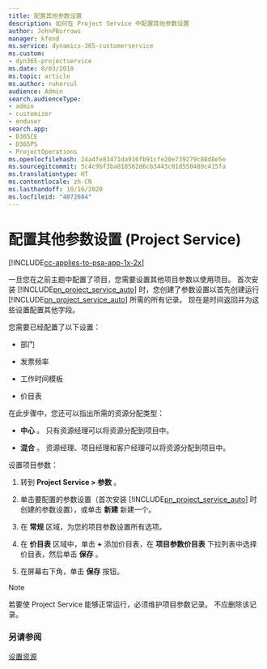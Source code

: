 ```yaml
---
title: 配置其他参数设置
description: 如何在 Project Service 中配置其他参数设置
author: JohnPBurrows
manager: kfend
ms.service: dynamics-365-customerservice
ms.custom:
- dyn365-projectservice
ms.date: 8/03/2018
ms.topic: article
ms.author: ruhercul
audience: Admin
search.audienceType:
- admin
- customizer
- enduser
search.app:
- D365CE
- D365PS
- ProjectOperations
ms.openlocfilehash: 24a4fe83471da916fb91cfe20e739279c08d8e5e
ms.sourcegitcommit: 5c4c9bf3ba018562d6cb3443c01d550489c415fa
ms.translationtype: HT
ms.contentlocale: zh-CN
ms.lasthandoff: 10/16/2020
ms.locfileid: "4072604"
---
```

# <a name="configure-additional-parameter-settings-project-service"></a>配置其他参数设置 (Project Service)

[!INCLUDE[cc-applies-to-psa-app-1x-2x](../includes/cc-applies-to-psa-app-1x-2x.md)]

一旦您在之前主题中配置了项目，您需要设置其他项目参数以使用项目。 首次安装 [!INCLUDE[pn_project_service_auto](../includes/pn-project-service-auto.md)] 时，您创建了参数设置以首先创建运行 [!INCLUDE[pn_project_service_auto](../includes/pn-project-service-auto.md)] 所需的所有记录。 现在是时间返回并为这些设置配置其他字段。  
  
 您需要已经配置了以下设置：  
  
-   部门  
  
-   发票频率  
  
-   工作时间模板  
  
-   价目表  
 
在此步骤中，您还可以指出所需的资源分配类型：  
  
- **中心** 。 只有资源经理可以将资源分配到项目中。  
  
- **混合** 。 资源经理、项目经理和客户经理可以将资源分配到项目中。  
  
 
设置项目参数：  
  
1. 转到 **Project Service > 参数** 。  
  
2. 单击要配置的参数设置（首次安装 [!INCLUDE[pn_project_service_auto](../includes/pn-project-service-auto.md)] 时创建的参数设置），或单击 **新建** 新建一个。  
  
3. 在 **常规** 区域，为您的项目参数设置所有选项。  
  
4. 在 **价目表** 区域中，单击 **+** 添加价目表，在 **项目参数价目表** 下拉列表中选择价目表，然后单击 **保存** 。  
  
5. 在屏幕右下角，单击 **保存** 按钮。  

> [!NOTE]
> 若要使 Project Service 能够正常运行，必须维护项目参数记录。 不应删除该记录。

### <a name="see-also"></a>另请参阅  
 [设置资源](../psa/set-up-resources.md)
